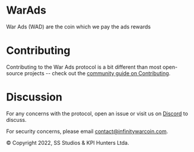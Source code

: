 # WarAds
War Ads (WAD) are the coin which we pay the ads rewards


# Contributing
Contributing to the War Ads protocol is a bit different than most open-source projects -- check out the [community guide on Contributing](TODO).


# Discussion
For any concerns with the protocol, open an issue or visit us on [Discord](TODO) to discuss.

For security concerns, please email contact@infinitywarcoin.com.

© Copyright 2022, SS Studios & KPI Hunters Ltda.
